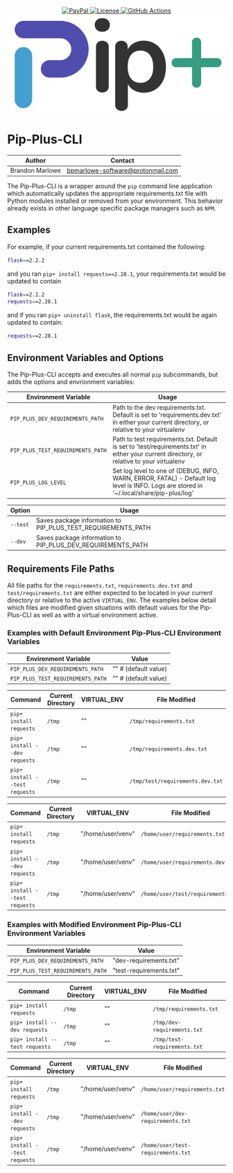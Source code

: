 <p align="center">
  <!-- badges start -->
  <a href="https://www.paypal.com/cgi-bin/webscr?cmd=_donations&business=L2ML7F8DTMAT2&currency_code=USD&source=ur" target="_blank">
    <img src="https://img.shields.io/badge/Donate-PayPal-green.svg" alt="PayPal">
  </a>
  <a href="http://choosealicense.com/licenses/mit" target="_blank">
    <img src="https://img.shields.io/badge/license-MIT-blue.svg" alt="License">
  </a>
  <a href="https://github.com/Bee-Mar/pip-plus-cli/actions" target="_blank">
    <img src="https://github.com/bee-mar/pip-plus-cli/actions/workflows/build.yml/badge.svg?master"
    alt="GitHub Actions">
  </a>
  <!-- wait to show once there are some decent download amounts
  <img src="https://static.pepy.tech/personalized-badge/pip-plus-cli?period=total&units=abbreviation&left_color=grey&right_color=blue&left_text=Downloads">
  <a href="https://pypi.org/project/pip-plus-cli" target="_blank">
    <img src="https://img.shields.io/pypi/v/pip-plus-cli.svg" alt="PyPI version">
  </a>
  -->
  <!-- badges end -->

  <!-- main title/logo -->
  <a href="https://www.paypal.com/cgi-bin/webscr?cmd=_donations&business=L2ML7F8DTMAT2&currency_code=USD&source=ur" target="_blank">
    <img src="assets/pip-plus-logo.png" alt="Pip-Plus-CLI">
  </a>
</p>

# Pip-Plus-CLI

| Author          | Contact                           |
| --------------- | --------------------------------- |
| Brandon Marlowe | bpmarlowe-software@protonmail.com |

The Pip-Plus-CLI is a wrapper around the `pip` command line application which automatically updates
the appropriate requirements.txt file with Python modules installed or removed from your
environment. This behavior already exists in other language specific package managers such as `NPM`.

## Examples

For example, if your current requirements.txt contained the following:

```sh
flask==2.2.2
```

and you ran `pip+ install requests==2.28.1`, your requirements.txt would be updated to contain

```sh
flask==2.2.2
requests==2.28.1
```

and if you ran `pip+ uninstall flask`, the requirements.txt would be again updated to contain:

```sh
requests==2.28.1
```

## Environment Variables and Options

The Pip-Plus-CLI accepts and executes all normal `pip` subcommands, but adds the options and envrionment variables:

| Environment Variable              | Usage                                                                                                                                       |
| --------------------------------- | ------------------------------------------------------------------------------------------------------------------------------------------- |
| `PIP_PLUS_DEV_REQUIREMENTS_PATH`  | Path to the dev requirements.txt. Default is set to 'requirements.dev.txt' in either your current directory, or relative to your virtualenv |
| `PIP_PLUS_TEST_REQUIREMENTS_PATH` | Path to test requirements.txt. Default is set to 'test/requirements.txt' in either your current directory, or relative to your virtualenv   |
| `PIP_PLUS_LOG_LEVEL`              | Set log level to one of (DEBUG, INFO, WARN, ERROR, FATAL) - Default log level is INFO. Logs are stored in '~/.local/share/pip-plus/log'     |

| Option   | Usage                                                        |
| -------- | ------------------------------------------------------------ |
| `--test` | Saves package information to PIP_PLUS_TEST_REQUIREMENTS_PATH |
| `--dev`  | Saves package information to PIP_PLUS_DEV_REQUIREMENTS_PATH  |

## Requirements File Paths

All file paths for the `requirements.txt`, `requirements.dev.txt` and `test/requirements.txt` are
either expected to be located in your current directory or relative to the active `VIRTUAL_ENV`. The
examples below detail which files are modified given situations with default values for the
Pip-Plus-CLI as well as with a virtual environment active.

### Examples with Default Environment Pip-Plus-CLI Environment Variables

| Environment Variable              | Value                |
| --------------------------------- | -------------------- |
| `PIP_PLUS_DEV_REQUIREMENTS_PATH`  | "" # (default value) |
| `PIP_PLUS_TEST_REQUIREMENTS_PATH` | "" # (default value) |

| Command                        | Current Directory | VIRTUAL_ENV | File Modified                    |
| ------------------------------ | ----------------- | ----------- | -------------------------------- |
| `pip+ install requests`        | `/tmp`            | ""          | `/tmp/requirements.txt`          |
| `pip+ install --dev requests`  | `/tmp`            | ""          | `/tmp/requirements.dev.txt`      |
| `pip+ install --test requests` | `/tmp`            | ""          | `/tmp/test/requirements.dev.txt` |

| Command                        | Current Directory | VIRTUAL_ENV       | File Modified                      |
| ------------------------------ | ----------------- | ----------------- | ---------------------------------- |
| `pip+ install requests`        | `/tmp`            | "/home/user/venv" | `/home/user/requirements.txt`      |
| `pip+ install --dev requests`  | `/tmp`            | "/home/user/venv" | `/home/user/requirements.dev.txt`  |
| `pip+ install --test requests` | `/tmp`            | "/home/user/venv" | `/home/user/test/requirements.txt` |

### Examples with Modified Environment Pip-Plus-CLI Environment Variables

| Environment Variable              | Value                   |
| --------------------------------- | ----------------------- |
| `PIP_PLUS_DEV_REQUIREMENTS_PATH`  | "dev-requirements.txt"  |
| `PIP_PLUS_TEST_REQUIREMENTS_PATH` | "test-requirements.txt" |

| Command                        | Current Directory | VIRTUAL_ENV | File Modified                |
| ------------------------------ | ----------------- | ----------- | ---------------------------- |
| `pip+ install requests`        | `/tmp`            | ""          | `/tmp/requirements.txt`      |
| `pip+ install --dev requests`  | `/tmp`            | ""          | `/tmp/dev-requirements.txt`  |
| `pip+ install --test requests` | `/tmp`            | ""          | `/tmp/test-requirements.txt` |

| Command                        | Current Directory | VIRTUAL_ENV       | File Modified                      |
| ------------------------------ | ----------------- | ----------------- | ---------------------------------- |
| `pip+ install requests`        | `/tmp`            | "/home/user/venv" | `/home/user/requirements.txt`      |
| `pip+ install --dev requests`  | `/tmp`            | "/home/user/venv" | `/home/user/dev-requirements.txt`  |
| `pip+ install --test requests` | `/tmp`            | "/home/user/venv" | `/home/user/test-requirements.txt` |
